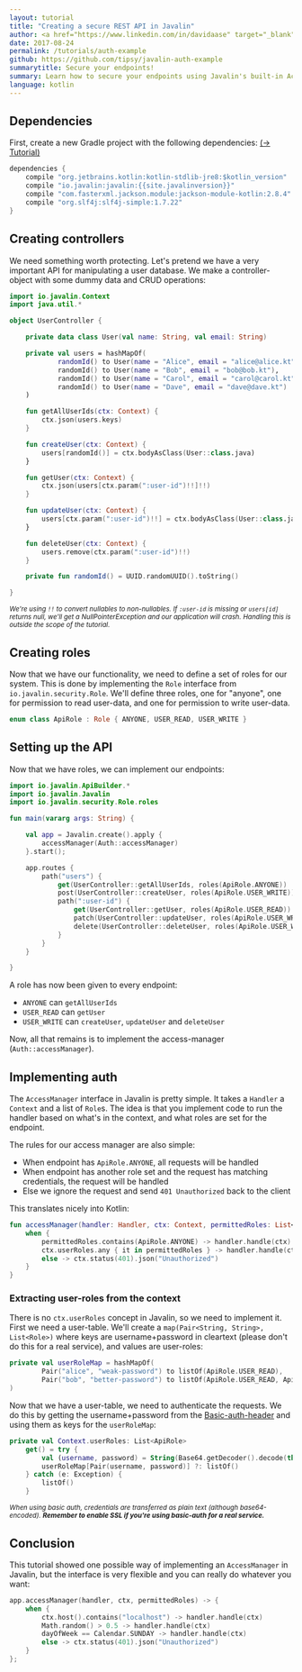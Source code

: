 ```yaml
---
layout: tutorial
title: "Creating a secure REST API in Javalin"
author: <a href="https://www.linkedin.com/in/davidaase" target="_blank">David Åse</a>
date: 2017-08-24
permalink: /tutorials/auth-example
github: https://github.com/tipsy/javalin-auth-example
summarytitle: Secure your endpoints!
summary: Learn how to secure your endpoints using Javalin's built-in AccessManager
language: kotlin
---
```


## Dependencies

First, create a new Gradle project with the following dependencies: [(→ Tutorial)](/tutorials/gradle-setup)

~~~java
dependencies {
    compile "org.jetbrains.kotlin:kotlin-stdlib-jre8:$kotlin_version"
    compile "io.javalin:javalin:{{site.javalinversion}}"
    compile "com.fasterxml.jackson.module:jackson-module-kotlin:2.8.4"
    compile "org.slf4j:slf4j-simple:1.7.22"
}
~~~

## Creating controllers
We need something worth protecting.
Let's pretend we have a very important API for manipulating a user database.
We make a controller-object with some dummy data and CRUD operations:
```kotlin
import io.javalin.Context
import java.util.*

object UserController {

    private data class User(val name: String, val email: String)

    private val users = hashMapOf(
            randomId() to User(name = "Alice", email = "alice@alice.kt"),
            randomId() to User(name = "Bob", email = "bob@bob.kt"),
            randomId() to User(name = "Carol", email = "carol@carol.kt"),
            randomId() to User(name = "Dave", email = "dave@dave.kt")
    )

    fun getAllUserIds(ctx: Context) {
        ctx.json(users.keys)
    }

    fun createUser(ctx: Context) {
        users[randomId()] = ctx.bodyAsClass(User::class.java)
    }

    fun getUser(ctx: Context) {
        ctx.json(users[ctx.param(":user-id")!!]!!)
    }

    fun updateUser(ctx: Context) {
        users[ctx.param(":user-id")!!] = ctx.bodyAsClass(User::class.java)
    }

    fun deleteUser(ctx: Context) {
        users.remove(ctx.param(":user-id")!!)
    }

    private fun randomId() = UUID.randomUUID().toString()

}
```

<small><em>We're using `!!` to convert nullables to non-nullables.
If `:user-id` is missing or `users[id]` returns null, we'll get a NullPointerException
and our application will crash. Handling this is outside the scope of the tutorial.</em></small>

## Creating roles
Now that we have our functionality, we need to define a set of roles for our system.
This is done by implementing the `Role` interface from `io.javalin.security.Role`.
We'll define three roles, one for "anyone", one for permission to read user-data,
and one for permission to write user-data.

```kotlin
enum class ApiRole : Role { ANYONE, USER_READ, USER_WRITE }
```

## Setting up the API
Now that we have roles, we can implement our endpoints:

```kotlin
import io.javalin.ApiBuilder.*
import io.javalin.Javalin
import io.javalin.security.Role.roles

fun main(vararg args: String) {

    val app = Javalin.create().apply {
        accessManager(Auth::accessManager)
    }.start();

    app.routes {
        path("users") {
            get(UserController::getAllUserIds, roles(ApiRole.ANYONE))
            post(UserController::createUser, roles(ApiRole.USER_WRITE))
            path(":user-id") {
                get(UserController::getUser, roles(ApiRole.USER_READ))
                patch(UserController::updateUser, roles(ApiRole.USER_WRITE))
                delete(UserController::deleteUser, roles(ApiRole.USER_WRITE))
            }
        }
    }

}
```

A role has now been given to every endpoint:
* `ANYONE` can `getAllUserIds`
* `USER_READ` can `getUser`
* `USER_WRITE` can `createUser`, `updateUser` and `deleteUser`

Now, all that remains is to implement the access-manager (`Auth::accessManager`).

## Implementing auth

The `AccessManager` interface in Javalin is pretty simple.
It takes a `Handler` a `Context` and a list of `Role`s.
The idea is that you implement code to run the handler
based on what's in the context, and what roles are set for the endpoint.

The rules for our access manager are also simple:
* When endpoint has `ApiRole.ANYONE`, all requests will be handled
* When endpoint has another role set and the request has matching credentials, the request will be handled
* Else we ignore the request and send `401 Unauthorized` back to the client

This translates nicely into Kotlin:
```kotlin
fun accessManager(handler: Handler, ctx: Context, permittedRoles: List<Role>) {
    when {
        permittedRoles.contains(ApiRole.ANYONE) -> handler.handle(ctx)
        ctx.userRoles.any { it in permittedRoles } -> handler.handle(ctx)
        else -> ctx.status(401).json("Unauthorized")
    }
}
```

### Extracting user-roles from the context
There is no `ctx.userRoles` concept in Javalin, so we need to implement it.
First we need a user-table. We'll create a `map(Pair<String, String>, List<Role>)` where keys are
username+password in cleartext (please don't do this for a real service), and values are user-roles:

```kotlin
private val userRoleMap = hashMapOf(
        Pair("alice", "weak-password") to listOf(ApiRole.USER_READ),
        Pair("bob", "better-password") to listOf(ApiRole.USER_READ, ApiRole.USER_WRITE)
)
```

Now that we have a user-table, we need to authenticate the requests.
We do this by getting the username+password from the [Basic-auth-header](https://developer.mozilla.org/en-US/docs/Web/HTTP/Authentication#Basic_authentication_scheme)
and using them as keys for the `userRoleMap`:

```kotlin
private val Context.userRoles: List<ApiRole>
    get() = try {
        val (username, password) = String(Base64.getDecoder().decode(this.header("Authorization")!!.removePrefix("Basic "))).split(":")
        userRoleMap[Pair(username, password)] ?: listOf()
    } catch (e: Exception) {
        listOf()
    }
```

<small><em>
When using basic auth, credentials are transferred as plain text (although base64-encoded).
**Remember to enable SSL if you're using basic-auth for a real service.**
</em></small>

## Conclusion
This tutorial showed one possible way of implementing an `AccessManager` in Javalin, but
the interface is very flexible and you can really do whatever you want:
```kotlin
app.accessManager(handler, ctx, permittedRoles) -> {
    when {
        ctx.host().contains("localhost") -> handler.handle(ctx)
        Math.random() > 0.5 -> handler.handle(ctx)
        dayOfWeek == Calendar.SUNDAY -> handler.handle(ctx)
        else -> ctx.status(401).json("Unauthorized")
    }
};
```
